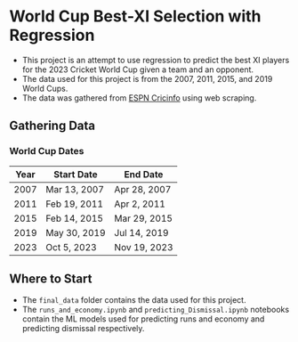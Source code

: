 # World Cup Best-XI Selection with Regression

- This project is an attempt to use regression to predict the best XI players for the 2023 Cricket World Cup given a team and an opponent. 
- The data used for this project is from the 2007, 2011, 2015, and 2019 World Cups. 
- The data was gathered from [ESPN Cricinfo](https://www.espncricinfo.com/) using web scraping.

## Gathering Data

### World Cup Dates

| Year | Start Date | End Date |
| ---- | ---------- | -------- |
| 2007 | Mar 13, 2007 | Apr 28, 2007 |
| 2011 | Feb 19, 2011 | Apr 2, 2011 |
| 2015 | Feb 14, 2015 | Mar 29, 2015 |
| 2019 | May 30, 2019 | Jul 14, 2019 |
| 2023 | Oct 5, 2023 | Nov 19, 2023 |

## Where to Start

- The `final_data` folder contains the data used for this project.
- The `runs_and_economy.ipynb` and `predicting_Dismissal.ipynb` notebooks contain the ML models used for predicting runs and economy and predicting dismissal respectively.



